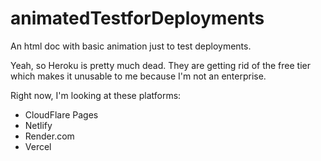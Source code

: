 # animatedTestforDeployments
An html doc with basic animation just to test deployments.

Yeah, so Heroku is pretty much dead.  They are getting rid of the free tier which makes it unusable to me because I'm not an enterprise. 

Right now, I'm looking at these platforms:

 - CloudFlare Pages
 - Netlify
 - Render.com
 - Vercel

